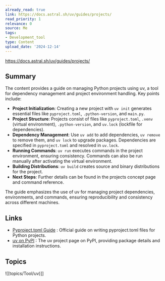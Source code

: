 ```yaml
---
already_read: true
link: https://docs.astral.sh/uv/guides/projects/
read_priority: 1
relevance: 0
source: Me
tags:
- Development_tool
type: Content
upload_date: '2024-12-14'
---
```


https://docs.astral.sh/uv/guides/projects/
## Summary

The content provides a guide on managing Python projects using uv, a tool for dependency management and project environment handling. Key points include:

- **Project Initialization**: Creating a new project with `uv init` generates essential files like `pyproject.toml`, `.python-version`, and `main.py`.
- **Project Structure**: Projects consist of files like `pyproject.toml`, `.venv` (virtual environment), `.python-version`, and `uv.lock` (lockfile for dependencies).
- **Dependency Management**: Use `uv add` to add dependencies, `uv remove` to remove them, and `uv lock` to upgrade packages. Dependencies are specified in `pyproject.toml` and resolved in `uv.lock`.
- **Running Commands**: `uv run` executes commands in the project environment, ensuring consistency. Commands can also be run manually after activating the virtual environment.
- **Building Distributions**: `uv build` creates source and binary distributions for the project.
- **Next Steps**: Further details can be found in the projects concept page and command reference.

The guide emphasizes the use of uv for managing project dependencies, environments, and commands, ensuring reproducibility and consistency across different machines.
## Links

- [Pyproject.toml Guide](https://packaging.python.org/en/latest/guides/writing-pyproject-toml/) : Official guide on writing pyproject.toml files for Python projects.
- [uv on PyPI](https://pypi.org/project/uv/) : The uv project page on PyPI, providing package details and installation instructions.

## Topics

![[topics/Tool/uv)]]